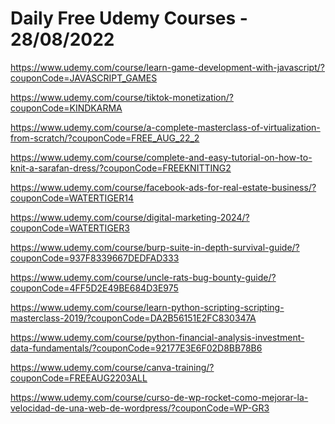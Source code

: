 # Daily Free Udemy Courses - 28/08/2022

https://www.udemy.com/course/learn-game-development-with-javascript/?couponCode=JAVASCRIPT_GAMES
https://www.udemy.com/course/tiktok-monetization/?couponCode=KINDKARMA
https://www.udemy.com/course/a-complete-masterclass-of-virtualization-from-scratch/?couponCode=FREE_AUG_22_2
https://www.udemy.com/course/complete-and-easy-tutorial-on-how-to-knit-a-sarafan-dress/?couponCode=FREEKNITTING2
https://www.udemy.com/course/facebook-ads-for-real-estate-business/?couponCode=WATERTIGER14
https://www.udemy.com/course/digital-marketing-2024/?couponCode=WATERTIGER3
https://www.udemy.com/course/burp-suite-in-depth-survival-guide/?couponCode=937F8339667DEDFAD333
https://www.udemy.com/course/uncle-rats-bug-bounty-guide/?couponCode=4FF5D2E49BE684D3E975
https://www.udemy.com/course/learn-python-scripting-scripting-masterclass-2019/?couponCode=DA2B56151E2FC830347A
https://www.udemy.com/course/python-financial-analysis-investment-data-fundamentals/?couponCode=92177E3E6F02D8BB78B6
https://www.udemy.com/course/canva-training/?couponCode=FREEAUG2203ALL
https://www.udemy.com/course/curso-de-wp-rocket-como-mejorar-la-velocidad-de-una-web-de-wordpress/?couponCode=WP-GR3
